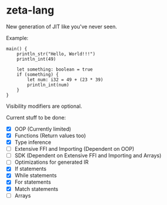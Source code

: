 # zeta-lang
New generation of JIT like you've never seen.

Example:

```
main() {
    println_str("Hello, World!!!")
    println_int(49)

    let something: boolean = true
    if (something) {
        let num: i32 = 49 + (23 * 39)
        println_int(num)
    }
}
```

Visibility modifiers are optional.

Current stuff to be done:
- [x] OOP (Currently limited)
- [x] Functions (Return values too)
- [x] Type inference
- [ ] Extensive FFI and Importing (Dependent on OOP)
- [ ] SDK (Dependent on Extensive FFI and Importing and Arrays)
- [ ] Optimizations for generated IR
- [x] If statements
- [x] While statements
- [x] For statements
- [x] Match statements
- [ ] Arrays

